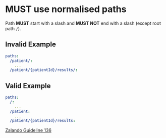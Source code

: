 # **MUST** use normalised paths

Path **MUST** start with a slash and **MUST NOT** end with a slash (except root path `/`).

## Invalid Example

```yaml
paths:
  /patient/:
    ...
  /patient/{patientId}/results/:
```

## Valid Example

```yaml
paths:
  /:
    ...
  /patient:
    ...
  /patient/{patientId}/results:
```

[Zalando Guideline 136][1]

[1]: https://opensource.zalando.com/restful-api-guidelines/#136
